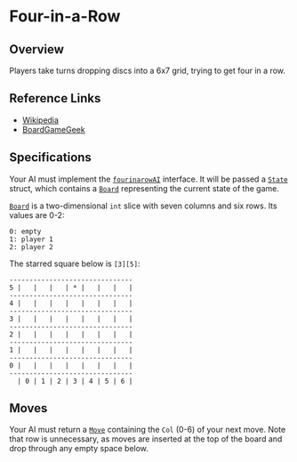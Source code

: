 # Four-in-a-Row

## Overview
Players take turns dropping discs into a 6x7 grid, trying to get four in a row.

## Reference Links
* [Wikipedia](https://en.wikipedia.org/wiki/Connect_Four)
* [BoardGameGeek](https://boardgamegeek.com/boardgame/2719/connect-four)

## Specifications
Your AI must implement the [`fourinarowAI`](ai/driver/fourinarow_ai.go) interface. It will be passed a [`State`](ai/driver/state.go) struct, which contains a [`Board`](board.go) representing the current state of the game.

[`Board`](board.go) is a two-dimensional `int` slice with seven columns and six rows. Its values are 0-2:
```
0: empty
1: player 1
2: player 2
```

The starred square below is `[3][5]`:
```
-------------------------------
5 |   |   |   | * |   |   |   |
-------------------------------
4 |   |   |   |   |   |   |   |
-------------------------------
3 |   |   |   |   |   |   |   |
-------------------------------
2 |   |   |   |   |   |   |   |
-------------------------------
1 |   |   |   |   |   |   |   |
-------------------------------
0 |   |   |   |   |   |   |   |
-------------------------------
  | 0 | 1 | 2 | 3 | 4 | 5 | 6 |
```

## Moves
Your AI must return a [`Move`](move.go) containing the `Col` (0-6) of your next move. Note that row is unnecessary, as moves are inserted at the top of the board and drop through any empty space below.